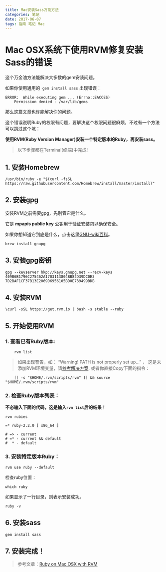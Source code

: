 ```yaml
---
title: Mac安装Sass万能方法
categories: 笔记
date: 2017-06-07 
tags: 指南 笔记 Mac
---
```



# Mac OSX系统下使用RVM修复安装Sass的错误

这个万金油方法能解决大多数的gem安装问题。

<!--more-->

如果你使用通用的` gem install sass` 出现错误：

```
ERROR:  While executing gem ... (Errno::EACCES)
    Permission denied - /var/lib/gems
```
那么这篇文章也许能解决你的问题。
    
这个错误说明Ruby的权限有问题，要解决这个权限问题很麻烦，不过有一个方法可以跳过这个坑：

**使用RVM(Ruby Version Manager)安装一个特定版本的Ruby，再安装sass。**



> 以下步骤都在Terminal(终端)中完成!

## 1. 安装Homebrew

    /usr/bin/ruby -e "$(curl -fsSL https://raw.githubusercontent.com/Homebrew/install/master/install)"


## 2. 安装gpg
安装RVM之前需要gpg，先别管它是什么。

它是 **mpapis public key** 公钥用于验证安装包以确保安全。

如果你想知道它到底是什么，点击这里[GNU-wiki百科](https://en.wikipedia.org/wiki/GNU_Privacy_Guard)。

    brew install gnupg
## 3. 安装gpg密钥

    gpg --keyserver hkp://keys.gnupg.net --recv-keys 409B6B1796C275462A1703113804BB82D39DC0E3 7D2BAF1CF37B13E2069D6956105BD0E739499BDB


## 4. 安装RVM

    \curl -sSL https://get.rvm.io | bash -s stable --ruby

## 5. 开始使用RVM

### 1. 查看已有Ruby版本:

```
    rvm list
```
> 如果出现警告，如：
> “Warning! PATH is not properly set up...” ，
> 这是未添加RVM环境变量，请[参考解决方案](https://stackoverflow.com/questions/18276701/getting-warning-path-is-not-properly-set-up-when-doing-rvm-use-2-0-0-defaul).
> 或者你直接Copy下面的指令：
> 
```
    [[ -s "$HOME/.rvm/scripts/rvm" ]] && source "$HOME/.rvm/scripts/rvm"
```

### 2. 检查Ruby版本列表：
**不必输入下面的代码，这是输入`rvm list`后的结果！**
```
rvm rubies

=* ruby-2.2.0 [ x86_64 ]

# => - current
# =* - current && default
#  * - default
```

### 3. 安装特定版本Ruby：

    rvm use ruby --default

检查ruby位置：

    which ruby
如果显示了一行目录，则表示安装成功。

    ruby -v

## 6. 安装sass

    gem install sass
    
    
## 7. 安装完成！

> 参考文章：[Ruby on Mac OSX with RVM](http://usabilityetc.com/articles/ruby-on-mac-os-x-with-rvm/)

<!--stackedit_data:
eyJoaXN0b3J5IjpbNTMzNDg4NjMxXX0=
-->